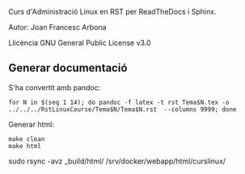 Curs d'Administració Linux en RST per ReadTheDocs i Sphinx.

Autor: Joan Francesc Arbona

Llicència GNU General Public License v3.0

## Generar documentació

S'ha convertit amb pandoc:

`for N in $(seq 1 14); do pandoc -f latex -t rst Tema$N.tex -o ../../../RstLinuxCourse/Tema$N/Tema$N.rst  --columns 9999; done`

Generar html:

```
make clean
make html
```

sudo rsync -avz _build/html/ /srv/docker/webapp/html/curslinux/

